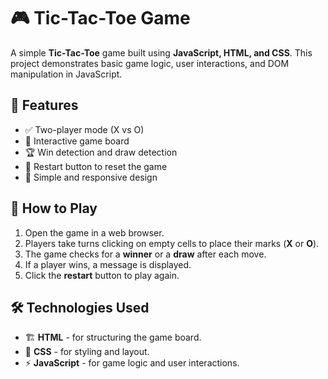 # 🎮 Tic-Tac-Toe Game

A simple **Tic-Tac-Toe** game built using **JavaScript, HTML, and CSS**. This project demonstrates basic game logic, user interactions, and DOM manipulation in JavaScript.

## 📌 Features

- ✅ Two-player mode (X vs O)
- 🎯 Interactive game board
- 🏆 Win detection and draw detection
- 🔄 Restart button to reset the game
- 🎨 Simple and responsive design

## 🚀 How to Play

1. Open the game in a web browser.
2. Players take turns clicking on empty cells to place their marks (**X** or **O**).
3. The game checks for a **winner** or a **draw** after each move.
4. If a player wins, a message is displayed.
5. Click the **restart** button to play again.

## 🛠️ Technologies Used

- 🏗️ **HTML** - for structuring the game board.
- 🎨 **CSS** - for styling and layout.
- ⚡ **JavaScript** - for game logic and user interactions.




